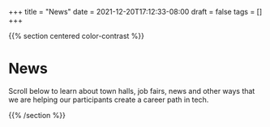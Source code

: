 +++
title = "News"
date = 2021-12-20T17:12:33-08:00
draft = false
tags = []
+++

{{% section centered color-contrast %}}

# News

Scroll below to learn about town halls, job fairs, news and other ways that we are helping our participants create a career path in tech.

{{% /section %}}
